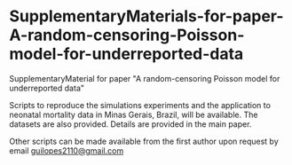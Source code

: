 # SupplementaryMaterials-for-paper-A-random-censoring-Poisson-model-for-underreported-data
SupplementaryMaterial for paper "A random-censoring Poisson model for underreported data"

Scripts to reproduce the simulations experiments and the application to neonatal mortality data in Minas Gerais, Brazil, will be available.
The datasets are also provided.
Details are provided in the main paper.

Other scripts can be made available from the first author upon request by email guilopes2110@gmail.com
